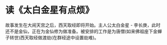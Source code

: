 # 读《太白金星有点烦》

  故事发生在大闹天宫之后，西天取经即将开始。主人公太白金星 - 李长庚，此时还不是金仙，正在为金仙修为做准备。被安排的工作是为唐僧(如来佛祖座下金蝉子转世)西天取经做渡劫(在群经途中设置劫难)。